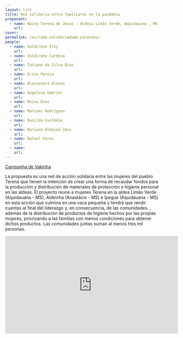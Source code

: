 ```yaml
---
layout: list
title: Red solidaria entre familiares en la pandemia
proponent:
  - name: Naine Terena de Jesus - Aldeia Limão Verde, Aquidauana , MS
    url: 
cover:
permalink: /es/rede-solidariedade-parentes/
people:
  - name: Valdirene Eloy
    url: 
  - name: Valdirene Cardoso
    url: 
  - name: Tatiane da Silva Dias
    url: 
  - name: Erica Pereia
    url: 
  - name: Alessandra Alonso
    url: 
  - name: Angelina Gabriel
    url: 
  - name: Maisa Dias
    url: 
  - name: Marines Rodrigues
    url: 
  - name: Danilda Custódio
    url: 
  - name: Mariana Almeida Zani
    url: 
  - name: Rafael Fares
    url: 
  - name: 
    url: 
---
```


[Campanha de Vakinha](https://www.vakinha.com.br/vaquinha/acao-solidaria-etnia-terena-no-combate-ao-covid19)

La propuesta es una red de acción solidaria entre las mujeres del pueblo Terena que tienen la intención de crear una forma de recaudar fondos para la producción y distribución de materiales de protección e higiene personal en las aldeas. El proyecto reúne a mujeres Terena en la aldea Limão Verde (Aquidauana - MS), Aldeinha (Anastácio - MS) e Ipegue (Aquidauana - MS) en esta acción que culmina en una vaca pequeña y tendrá que rendir cuentas al final del liderazgo y, en consecuencia, de las comunidades. , además de la distribución de productos de higiene hechos por las propias mujeres, priorizando a las
familias con menos condiciones para obtener dichos productos. Las comunidades juntas suman al menos tres mil personas.


<div class="video-wrapper video-wrapper-16x9">
<iframe width="560" height="315" src="https://www.youtube.com/embed/TtUMfY8IfgE" frameborder="0" allow="accelerometer; autoplay; encrypted-media; gyroscope; picture-in-picture" allowfullscreen></iframe>
</div>